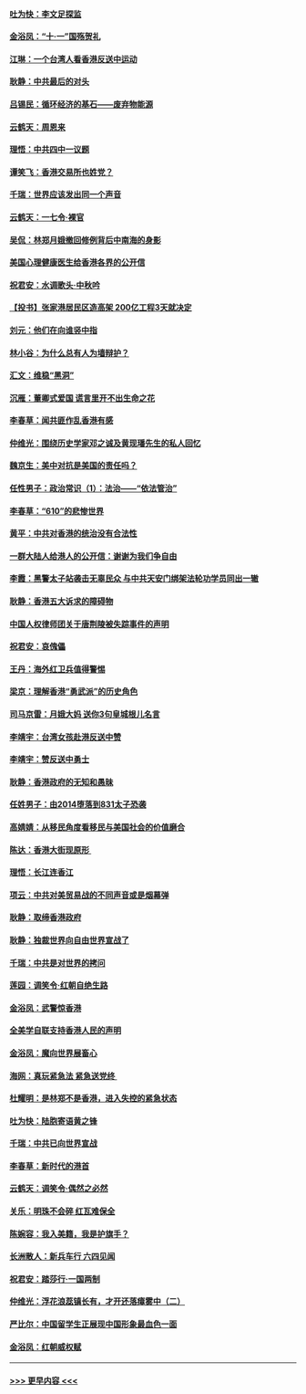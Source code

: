 #### [吐为快：李文足探监](../pages/nsc993/n11509622.md?t=09101055) 
#### [金浴凤：“十‧一”国殇贺礼](../pages/nsc993/n11509593.md?t=09101055) 
#### [江琳：一个台湾人看香港反送中运动](../pages/nsc993/n11509211.md?t=09101055) 
#### [耿静：中共最后的对头](../pages/nsc993/n11508308.md?t=09101055) 
#### [吕锡民：循环经济的基石——废弃物能源](../pages/nsc993/n11508212.md?t=09101055) 
#### [云鹤天：周恩来](../pages/nsc993/n11508055.md?t=09101055) 
#### [理悟：中共四中一议题](../pages/nsc993/n11507782.md?t=09101055) 
#### [谭笑飞：香港交易所也姓党？](../pages/nsc993/n11507753.md?t=09101055) 
#### [千瑞：世界应该发出同一个声音](../pages/nsc993/n11507290.md?t=09101055) 
#### [云鹤天：一七令‧裸官](../pages/nsc993/n11507177.md?t=09101055) 
#### [吴侃：林郑月娥撤回修例背后中南海的身影](../pages/nsc993/n11506876.md?t=09101055) 
#### [美国心理健康医生给香港各界的公开信](../pages/nsc993/n11506809.md?t=09101055) 
#### [祝君安：水调歌头‧中秋吟](../pages/nsc993/n11506758.md?t=09101055) 
#### [【投书】张家港居民区造高架 200亿工程3天就决定](../pages/nsc993/n11506682.md?t=09101055) 
#### [刘元：他们在向谁竖中指](../pages/nsc993/n11505384.md?t=09101055) 
#### [林小谷：为什么总有人为墙辩护？](../pages/nsc993/n11505226.md?t=09101055) 
#### [汇文：维稳“黑洞”](../pages/nsc993/n11504347.md?t=09101055) 
#### [沉雁：董卿式爱国 谎言里开不出生命之花](../pages/nsc993/n11503215.md?t=09101055) 
#### [李春草：闻共匪作乱香港有感](../pages/nsc993/n11503072.md?t=09101055) 
#### [仲维光：围绕历史学家邓之诚及黄现璠先生的私人回忆](../pages/nsc993/n11501330.md?t=09101055) 
#### [魏京生：美中对抗是美国的责任吗？](../pages/nsc993/n11500723.md?t=09101055) 
#### [任性男子：政治常识（1）：法治——“依法管治”](../pages/nsc993/n11500791.md?t=09101055) 
#### [李春草：“610”的悲惨世界](../pages/nsc993/n11501141.md?t=09101055) 
#### [黄平：中共对香港的统治没有合法性](../pages/nsc993/n11499473.md?t=09101055) 
#### [一群大陆人给港人的公开信：谢谢为我们争自由](../pages/nsc993/n11500402.md?t=09101055) 
#### [李霞：黑警太子站袭击无辜民众 与中共天安门绑架法轮功学员同出一辙](../pages/nsc993/n11499805.md?t=09101055) 
#### [耿静：香港五大诉求的障碍物](../pages/nsc993/n11497578.md?t=09101055) 
#### [中国人权律师团关于唐荆陵被失踪事件的声明](../pages/nsc993/n11500014.md?t=09101055) 
#### [祝君安：哀傀儡](../pages/nsc993/n11499776.md?t=09101055) 
#### [王丹：海外红卫兵值得警惕](../pages/nsc993/n11498138.md?t=09101055) 
#### [梁京：理解香港“勇武派”的历史角色](../pages/nsc993/n11498006.md?t=09101055) 
#### [司马京雷：月娥大妈  送你3句皇城根儿名言](../pages/nsc993/n11497885.md?t=09101055) 
#### [李靖宇：台湾女孩赴港反送中赞](../pages/nsc993/n11497721.md?t=09101055) 
#### [李靖宇：赞反送中勇士](../pages/nsc993/n11497452.md?t=09101055) 
#### [耿静：香港政府的无知和愚昧](../pages/nsc993/n11494238.md?t=09101055) 
#### [任姓男子：由2014堕落到831太子恐袭](../pages/nsc993/n11496683.md?t=09101055) 
#### [高婧婧：从移民角度看移民与美国社会的价值磨合](../pages/nsc993/n11495757.md?t=09101055) 
#### [陈达：香港大街现原形 ](../pages/nsc993/n11495441.md?t=09101055) 
#### [理悟：长江连香江](../pages/nsc993/n11495377.md?t=09101055) 
#### [项云：中共对美贸易战的不同声音或是烟幕弹](../pages/nsc993/n11494929.md?t=09101055) 
#### [耿静：取缔香港政府](../pages/nsc993/n11494218.md?t=09101055) 
#### [耿静：独裁世界向自由世界宣战了](../pages/nsc993/n11494190.md?t=09101055) 
#### [千瑞：中共是对世界的拷问](../pages/nsc993/n11493021.md?t=09101055) 
#### [莲园：调笑令‧红朝自绝生路](../pages/nsc993/n11493011.md?t=09101055) 
#### [金浴凤：武警惊香港](../pages/nsc993/n11492994.md?t=09101055) 
#### [全美学自联支持香港人民的声明](../pages/nsc993/n11492630.md?t=09101055) 
#### [金浴凤：魔向世界展畜心](../pages/nsc993/n11492599.md?t=09101055) 
#### [海网：真玩紧急法 紧急送党终 ](../pages/nsc993/n11492535.md?t=09101055) 
#### [杜耀明：是林郑不是香港，进入失控的紧急状态](../pages/nsc993/n11491420.md?t=09101055) 
#### [吐为快：陆胞寄语黄之锋](../pages/nsc993/n11491117.md?t=09101055) 
#### [千瑞：中共已向世界宣战](../pages/nsc993/n11490123.md?t=09101055) 
#### [李春草：新时代的港首](../pages/nsc993/n11489864.md?t=09101055) 
#### [云鹤天：调笑令·偶然之必然](../pages/nsc993/n11489701.md?t=09101055) 
#### [关乐：明珠不会碎 红瓦难保全](../pages/nsc993/n11489647.md?t=09101055) 
#### [陈婉容：我入美籍，我是护旗手？](../pages/nsc993/n11487908.md?t=09101055) 
#### [长洲散人：新兵车行 六四见闻](../pages/nsc993/n11487729.md?t=09101055) 
#### [祝君安：踏莎行‧一国两制](../pages/nsc993/n11487699.md?t=09101055) 
#### [仲维光：浮花浪蕊镇长有，才开还落瘴雾中（二）](../pages/nsc993/n11483286.md?t=09101055) 
#### [严比尔：中国留学生正展现中国形象最血色一面](../pages/nsc993/n11485145.md?t=09101055) 
#### [金浴凤：红朝威权赋](../pages/nsc993/n11485191.md?t=09101055) 

----
#### [ >>> 更早内容 <<< ](../indexes/nsc993-earlier.md)

